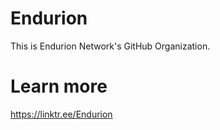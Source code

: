 # Endurion
This is Endurion Network's GitHub Organization.

# Learn more
https://linktr.ee/Endurion
